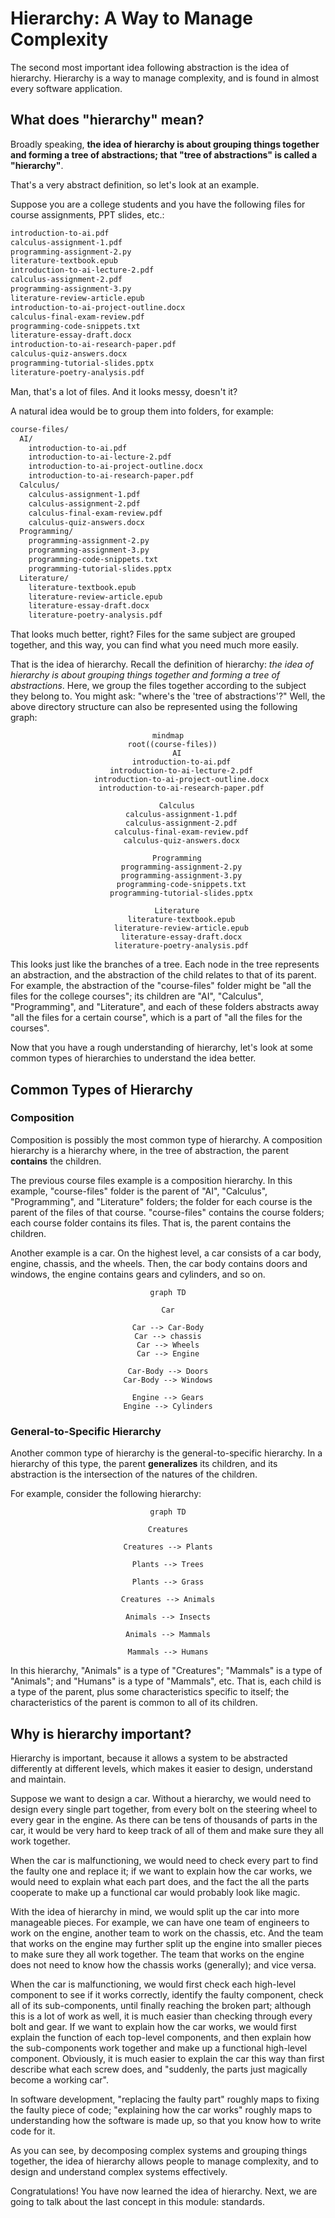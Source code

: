 # Hierarchy: A Way to Manage Complexity

The second most important idea following abstraction is the idea of hierarchy.
Hierarchy is a way to manage complexity, and is found in almost every software application.

## What does "hierarchy" mean?

Broadly speaking, **the idea of hierarchy is about grouping things together and forming a tree of abstractions;
that "tree of abstractions" is called a "hierarchy"**.

That's a very abstract definition, so let's look at an example.

Suppose you are a college students and you have the following files for course assignments, PPT slides, etc.:

```txt
introduction-to-ai.pdf
calculus-assignment-1.pdf
programming-assignment-2.py
literature-textbook.epub
introduction-to-ai-lecture-2.pdf
calculus-assignment-2.pdf
programming-assignment-3.py
literature-review-article.epub
introduction-to-ai-project-outline.docx
calculus-final-exam-review.pdf
programming-code-snippets.txt
literature-essay-draft.docx
introduction-to-ai-research-paper.pdf
calculus-quiz-answers.docx
programming-tutorial-slides.pptx
literature-poetry-analysis.pdf
```

Man, that's a lot of files. And it looks messy, doesn't it?

A natural idea would be to group them into folders, for example:

```txt
course-files/
  AI/
    introduction-to-ai.pdf
    introduction-to-ai-lecture-2.pdf
    introduction-to-ai-project-outline.docx
    introduction-to-ai-research-paper.pdf
  Calculus/
    calculus-assignment-1.pdf
    calculus-assignment-2.pdf
    calculus-final-exam-review.pdf
    calculus-quiz-answers.docx
  Programming/
    programming-assignment-2.py
    programming-assignment-3.py
    programming-code-snippets.txt
    programming-tutorial-slides.pptx
  Literature/
    literature-textbook.epub
    literature-review-article.epub
    literature-essay-draft.docx
    literature-poetry-analysis.pdf
```

That looks much better, right?
Files for the same subject are grouped together,
and this way, you can find what you need much more easily.

That is the idea of hierarchy.
Recall the definition of hierarchy:
*the idea of hierarchy is about grouping things together and forming a tree of abstractions*.
Here, we group the files together according to the subject they belong to.
You might ask: "where's the 'tree of abstractions'?"
Well, the above directory structure can also be represented using the following graph:

<div style="text-align: center;">

```mermaid
mindmap
  root((course-files))
    AI
      introduction-to-ai.pdf
      introduction-to-ai-lecture-2.pdf
      introduction-to-ai-project-outline.docx
      introduction-to-ai-research-paper.pdf

    Calculus
      calculus-assignment-1.pdf
      calculus-assignment-2.pdf
      calculus-final-exam-review.pdf
      calculus-quiz-answers.docx

    Programming
      programming-assignment-2.py
      programming-assignment-3.py
      programming-code-snippets.txt
      programming-tutorial-slides.pptx

    Literature
      literature-textbook.epub
      literature-review-article.epub
      literature-essay-draft.docx
      literature-poetry-analysis.pdf
```

</div>

This looks just like the branches of a tree.
Each node in the tree represents an abstraction,
and the abstraction of the child relates to that of its parent.
For example, the abstraction of the "course-files" folder might be
"all the files for the college courses";
its children are "AI", "Calculus", "Programming", and "Literature",
and each of these folders abstracts away "all the files for a certain course",
which is a part of "all the files for the courses".

Now that you have a rough understanding of hierarchy,
let's look at some common types of hierarchies to understand the idea better.

## Common Types of Hierarchy

### Composition

Composition is possibly the most common type of hierarchy.
A composition hierarchy is a hierarchy where, in the tree of abstraction,
the parent **contains** the children.

The previous course files example is a composition hierarchy.
In this example, "course-files" folder is the parent of "AI", "Calculus", "Programming", and "Literature" folders;
the folder for each course is the parent of the files of that course.
"course-files" contains the course folders;
each course folder contains its files.
That is, the parent contains the children.

Another example is a car.
On the highest level, a car consists of a car body, engine, chassis, and the wheels.
Then, the car body contains doors and windows,
the engine contains gears and cylinders,
and so on.

<div style="text-align: center;">

```mermaid
graph TD

Car

Car --> Car-Body
Car --> chassis
Car --> Wheels
Car --> Engine

Car-Body --> Doors
Car-Body --> Windows

Engine --> Gears
Engine --> Cylinders
```

</div>

### General-to-Specific Hierarchy

Another common type of hierarchy is the general-to-specific hierarchy.
In a hierarchy of this type, the parent **generalizes** its children,
and its abstraction is the intersection of the natures of the children.

For example, consider the following hierarchy:

<div style="text-align: center;">

```mermaid
graph TD

Creatures

Creatures --> Plants

Plants --> Trees

Plants --> Grass

Creatures --> Animals

Animals --> Insects

Animals --> Mammals

Mammals --> Humans
```

</div>

In this hierarchy, "Animals" is a type of "Creatures";
"Mammals" is a type of "Animals";
and "Humans" is a type of "Mammals", etc.
That is, each child is a type of the parent,
plus some characteristics specific to itself;
the characteristics of the parent is common to all of its children.

## Why is hierarchy important?

Hierarchy is important, because it allows a system to be abstracted differently at different levels,
which makes it easier to design, understand and maintain.

Suppose we want to design a car.
Without a hierarchy, we would need to design every single part together,
from every bolt on the steering wheel to every gear in the engine.
As there can be tens of thousands of parts in the car,
it would be very hard to keep track of all of them
and make sure they all work together.

When the car is malfunctioning, we would need to check every part
to find the faulty one and replace it;
if we want to explain how the car works,
we would need to explain what each part does,
and the fact the all the parts cooperate to make up a functional car
would probably look like magic.

With the idea of hierarchy in mind, we would split up the car into more manageable pieces.
For example, we can have one team of engineers to work on the engine,
another team to work on the chassis, etc.
And the team that works on the engine may further split up the engine into smaller pieces to make sure they all work together.
The team that works on the engine does not need to know how the chassis works (generally); and vice versa.

When the car is malfunctioning, we would first check each high-level component
to see if it works correctly, identify the faulty component,
check all of its sub-components, until finally reaching the broken part;
although this is a lot of work as well,
it is much easier than checking through every bolt and gear.
If we want to explain how the car works,
we would first explain the function of each top-level components,
and then explain how the sub-components work together and make up a functional high-level component.
Obviously, it is much easier to explain the car this way
than first describe what each screw does, and "suddenly, the parts just magically become a working car".

In software development, "replacing the faulty part" roughly maps to fixing the faulty piece of code;
"explaining how the car works" roughly maps to understanding how the software is made up, so that you know how to write code for it.

As you can see, by decomposing complex systems and grouping things together,
the idea of hierarchy allows people to manage complexity, and to design and understand complex systems effectively.

Congratulations! You have now learned the idea of hierarchy.
Next, we are going to talk about the last concept in this module: standards.
